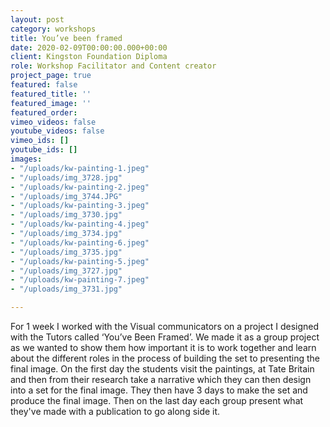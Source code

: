 ```yaml
---
layout: post
category: workshops
title: You’ve been framed
date: 2020-02-09T00:00:00.000+00:00
client: Kingston Foundation Diploma
role: Workshop Facilitator and Content creator
project_page: true
featured: false
featured_title: ''
featured_image: ''
featured_order: 
vimeo_videos: false
youtube_videos: false
vimeo_ids: []
youtube_ids: []
images:
- "/uploads/kw-painting-1.jpeg"
- "/uploads/img_3728.jpg"
- "/uploads/kw-painting-2.jpeg"
- "/uploads/img_3744.JPG"
- "/uploads/kw-painting-3.jpeg"
- "/uploads/img_3730.jpg"
- "/uploads/kw-painting-4.jpeg"
- "/uploads/img_3734.jpg"
- "/uploads/kw-painting-6.jpeg"
- "/uploads/img_3735.jpg"
- "/uploads/kw-painting-5.jpeg"
- "/uploads/img_3727.jpg"
- "/uploads/kw-painting-7.jpeg"
- "/uploads/img_3731.jpg"

---
```

For 1 week I worked with the Visual communicators on a project I designed with the Tutors called ‘You’ve Been Framed’. We made it as a group project as we wanted to show them how important it is to work together and learn about the different roles in the process of building the set to presenting the final image. On the first day the students visit the paintings, at Tate Britain and then from their research take a narrative which they can then design into a set for the final image. They then have 3 days to make the set and produce the final image. Then on the last day each group present what they've made with a publication to go along side it.